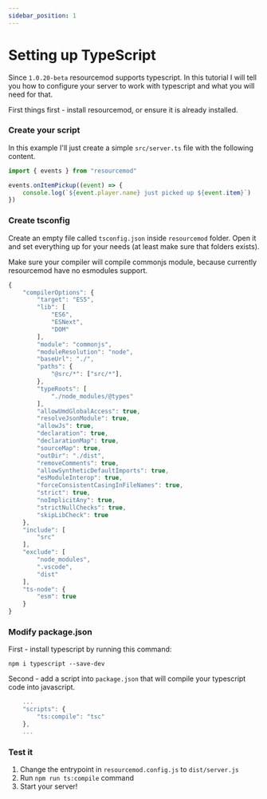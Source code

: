 ```yaml
---
sidebar_position: 1
---
```


# Setting up TypeScript

Since `1.0.20-beta` resourcemod supports typescript.
In this tutorial I will tell you how to configure your server to work with typescript and what you will need for that.

First things first - install resourcemod, or ensure it is already installed.

### Create your script

In this example I'll just create a simple `src/server.ts` file with the following content.

```jsx title="csgo/addons/resourcemod/src/server.ts"
import { events } from "resourcemod"

events.onItemPickup((event) => {
    console.log(`${event.player.name} just picked up ${event.item}`)
})
```

### Create tsconfig

Create an empty file called `tsconfig.json` inside `resourcemod` folder. Open it and set everything up for your needs (at least make sure that folders exists).

Make sure your compiler will compile commonjs module, because currently resourcemod have no esmodules support.

```jsx title="csgo/addons/resourcemod/tsconfig.json"
{
    "compilerOptions": {
        "target": "ES5",
        "lib": [
            "ES6",
            "ESNext",
            "DOM"
        ],
        "module": "commonjs",
        "moduleResolution": "node",
        "baseUrl": "./",
        "paths": {
            "@src/*": ["src/*"],
        },
        "typeRoots": [
            "./node_modules/@types"
        ],
        "allowUmdGlobalAccess": true,
        "resolveJsonModule": true,
        "allowJs": true,
        "declaration": true,
        "declarationMap": true,
        "sourceMap": true,
        "outDir": "./dist",
        "removeComments": true,
        "allowSyntheticDefaultImports": true,
        "esModuleInterop": true,
        "forceConsistentCasingInFileNames": true,
        "strict": true,
        "noImplicitAny": true,
        "strictNullChecks": true,
        "skipLibCheck": true
    },
    "include": [
        "src"
    ],
    "exclude": [
        "node_modules",
        ".vscode",
        "dist"
    ],
    "ts-node": {
        "esm": true
    }
}
```

### Modify package.json

First - install typescript by running this command:

`npm i typescript --save-dev`

Second - add a script into `package.json` that will compile your typescript code into javascript.

```jsx title="csgo/addons/resourcemod/package.json"
    ...
    "scripts": {
        "ts:compile": "tsc"
    },
    ...
```

### Test it

1. Change the entrypoint in `resourcemod.config.js` to `dist/server.js`
2. Run `npm run ts:compile` command
3. Start your server!
